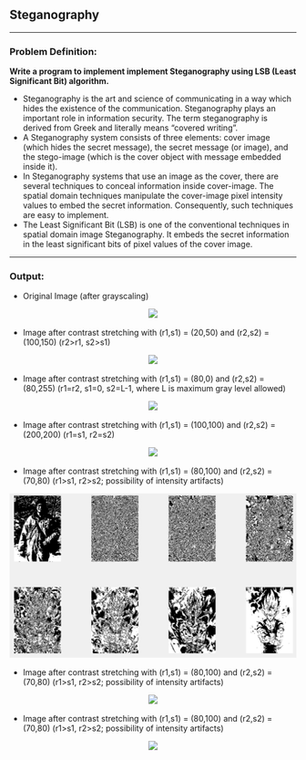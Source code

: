 ## Steganography

-----------------------------------------
### Problem Definition:
**Write a program to implement implement Steganography using LSB (Least Significant Bit) algorithm.**

* Steganography is the art and science of communicating in a way which hides the existence of the communication. Steganography plays an important role in information security. The term steganography is derived from Greek and literally means “covered writing”. 
* A Steganography system consists of three elements: cover image (which hides the secret message), the secret message (or image), and the stego-image (which is the cover object with message embedded inside it).
* In Steganography systems that use an image as the cover, there are several techniques to conceal information inside cover-image. The spatial domain techniques manipulate the cover-image pixel intensity values to embed the secret information. Consequently, such techniques are easy to implement. 
* The Least Significant Bit (LSB) is one of the conventional techniques in spatial domain image Steganography. It embeds the secret information in the least significant bits of pixel values of the cover image.

------------------------------------------
### Output:

* Original Image (after grayscaling)

<p align="center">
    <img src="./output/image1.png">
</p>

* Image after contrast stretching with (r1,s1) = (20,50) and (r2,s2) = (100,150) (r2>r1, s2>s1)

<p align="center">
    <img src="./output/image2.png">
</p>

* Image after contrast stretching with (r1,s1) = (80,0) and (r2,s2) = (80,255) (r1=r2, s1=0, s2=L-1, where L is maximum gray level allowed)

<p align="center">
    <img src="./output/image3.png">
</p>

* Image after contrast stretching with (r1,s1) = (100,100) and (r2,s2) = (200,200) (r1=s1, r2=s2)

<p align="center">
    <img src="./output/image4.png">
</p>

* Image after contrast stretching with (r1,s1) = (80,100) and (r2,s2) = (70,80) (r1>s1, r2>s2; possibility of intensity artifacts)

<p align="center">
    <img src="./output/image5.png">
</p>

* Image after contrast stretching with (r1,s1) = (80,100) and (r2,s2) = (70,80) (r1>s1, r2>s2; possibility of intensity artifacts)

<p align="center">
    <img src="./output/image6.png">
</p>

* Image after contrast stretching with (r1,s1) = (80,100) and (r2,s2) = (70,80) (r1>s1, r2>s2; possibility of intensity artifacts)

<p align="center">
    <img src="./output/image7.png">
</p>

